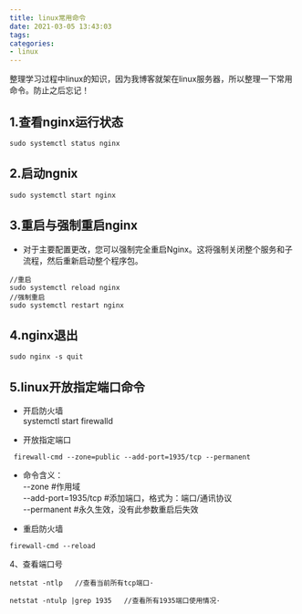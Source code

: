 ```yaml
---
title: linux常用命令
date: 2021-03-05 13:43:03
tags:
categories:
- linux
---
```

整理学习过程中linux的知识，因为我博客就架在linux服务器，所以整理一下常用命令。防止之后忘记！
## 1.查看nginx运行状态
```
sudo systemctl status nginx
```
## 2.启动ngnix
```
sudo systemctl start nginx
```
## 3.重启与强制重启nginx
* 对于主要配置更改，您可以强制完全重启Nginx。这将强制关闭整个服务和子流程，然后重新启动整个程序包。
```
//重启
sudo systemctl reload nginx
//强制重启 
sudo systemctl restart nginx
```
## 4.nginx退出
```
sudo nginx -s quit
```
## 5.linux开放指定端口命令
* 开启防火墙   
    systemctl start firewalld

* 开放指定端口  
```
 firewall-cmd --zone=public --add-port=1935/tcp --permanent  
```
     
 * 命令含义：  
--zone #作用域  
--add-port=1935/tcp  #添加端口，格式为：端口/通讯协议  
--permanent  #永久生效，没有此参数重启后失效  

* 重启防火墙  
```
firewall-cmd --reload  
```

4、查看端口号  
```
netstat -ntlp   //查看当前所有tcp端口·  

netstat -ntulp |grep 1935   //查看所有1935端口使用情况·
```